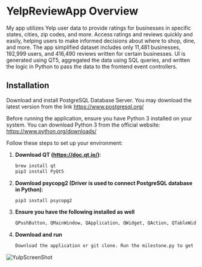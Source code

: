 # YelpReviewApp Overview
My app utilizes Yelp user data to provide ratings for businesses in specific states, cities, zip codes, and more. Access ratings and reviews quickly and easily, helping users to make informed decisions about where to shop, dine, and more. The app simplified dataset includes only 11,481 businesses, 192,999 users, and 416,490 reviews written for certain businesses. UI is generated using QT5, aggregated the data using SQL queries, and written the logic in Python to pass the data to the frontend event controllers.

## Installation
Download and install PostgreSQL Database Server. You may download the latest version from
the link https://www.postgresql.org/

Before running the application, ensure you have Python 3 installed on your system. You can download Python 3 from the official website: https://www.python.org/downloads/

Follow these steps to set up your environment:

1. **Download QT (https://doc.qt.io/)**:

   ```bash
   brew install qt
   pip3 install PyQt5

2. **Download psycopg2 (Driver is used to connect PostgreSQL database in Python)**:

   ```bash
   pip3 install psycopg2

3. **Ensure you have the following installed as well**

   ```bash
   QPushButton, QMainWindow, QApplication, QWidget, QAction, QTableWidget, QTableWidgetItem, QVBoxLayout, QtCore, QIcon, QPixmap

4. **Download and run**
   
   ```bash
   Download the application or git clone. Run the milestone.py to get started.

   
![YulpScreenShot](https://github.com/ApCherra/YelpReviewApp/assets/135000565/98c33809-440c-4778-89e3-a93cf7287069)
